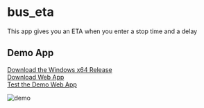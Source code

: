 # bus_eta

This app gives you an ETA when you enter a stop time and a delay

## Demo App

[Download the Windows x64 Release ](https://drive.google.com/file/d/1cHOh5r1nde9zdFYZTv75mcDOv2vPehOb/view?usp=sharing)  
[Download Web App](https://drive.google.com/file/d/1MFmirdhgi90vqp9E6PhUEjKA2VxMu1If/view?usp=sharing)  
[Test the Demo Web App](http://www.pascodash.com/apps/eta/)

  
![demo](https://github.com/tlaw22/bus_eta/assets/108081811/0d15a97b-ce3b-49ae-9dc1-47411de9f0e8)
